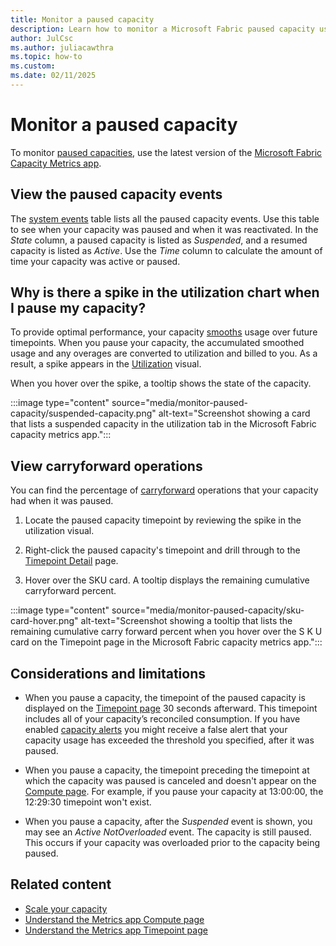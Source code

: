 ```yaml
---
title: Monitor a paused capacity
description: Learn how to monitor a Microsoft Fabric paused capacity using the Microsoft Fabric Capacity Metrics app.
author: JulCsc
ms.author: juliacawthra
ms.topic: how-to
ms.custom:
ms.date: 02/11/2025
---
```


# Monitor a paused capacity

To monitor [paused capacities](pause-resume.md), use the latest version of the [Microsoft Fabric Capacity Metrics app](metrics-app.md).

## View the paused capacity events

The [system events](metrics-app-compute-page.md#system-events) table lists all the paused capacity events. Use this table to see when your capacity was paused and when it was reactivated. In the *State* column, a paused capacity is listed as *Suspended*, and a resumed capacity is listed as *Active*. Use the *Time* column to calculate the amount of time your capacity was active or paused.

## Why is there a spike in the utilization chart when I pause my capacity?

To provide optimal performance, your capacity [smooths](throttling.md) usage over future timepoints. When you pause your capacity, the accumulated smoothed usage and any overages are converted to utilization and billed to you. As a result, a spike appears in the [Utilization](metrics-app-compute-page.md#utilization) visual.

When you hover over the spike, a tooltip shows the state of the capacity.

:::image type="content" source="media/monitor-paused-capacity/suspended-capacity.png" alt-text="Screenshot showing a card that lists a suspended capacity in the utilization tab in the Microsoft Fabric capacity metrics app.":::

## View carryforward operations

You can find the percentage of [carryforward](throttling.md) operations that your capacity had when it was paused.

1. Locate the paused capacity timepoint by reviewing the spike in the utilization visual.

2. Right-click the paused capacity's timepoint and drill through to the [Timepoint Detail](metrics-app-timepoint-page.md) page.

3. Hover over the SKU card. A tooltip displays the remaining cumulative carryforward percent.

:::image type="content" source="media/monitor-paused-capacity/sku-card-hover.png" alt-text="Screenshot showing a tooltip that lists the remaining cumulative carry forward percent when you hover over the S K U card on the Timepoint page in the Microsoft Fabric capacity metrics app.":::

## Considerations and limitations

* When you pause a capacity, the timepoint of the paused capacity is displayed on the [Timepoint page](metrics-app-timepoint-page.md) 30 seconds afterward. This timepoint includes all of your capacity’s reconciled consumption. If you have enabled [capacity alerts](../admin/service-admin-premium-capacity-notifications.md) you might receive a false alert that your capacity usage has exceeded the threshold you specified, after it was paused.

* When you pause a capacity, the timepoint preceding the timepoint at which the capacity was paused is canceled and doesn't appear on the [Compute page](metrics-app-compute-page.md). For example, if you pause your capacity at 13:00:00, the 12:29:30 timepoint won't exist.
* When you pause a capacity, after the _Suspended_ event is shown, you may see an _Active NotOverloaded_ event. The capacity is still paused. This occurs if your capacity was overloaded prior to the capacity being paused.

## Related content

* [Scale your capacity](scale-capacity.md)
* [Understand the Metrics app Compute page](metrics-app-compute-page.md)
* [Understand the Metrics app Timepoint page](metrics-app-timepoint-page.md)
